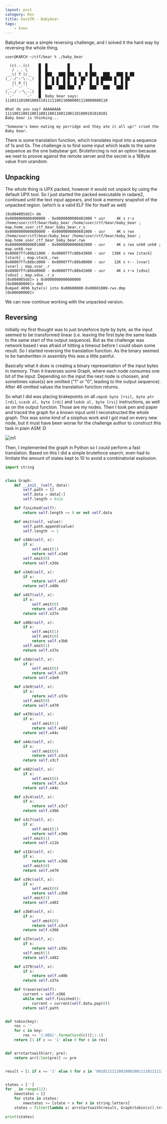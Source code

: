 ```yaml
---
layout: post
category: Rev
title: HackTM - Babybear
tags: 
    - kowu
---
```


Babybear was a simple reversing challenge, and I solved it the hard way by reversing the whole thing.

```
user@KARCH ~/ctf/bear % ./baby_bear 

  (c).-.(c)    █  █         █         █
   / ._. \     █  █         █         █
 __\( Y )/__   █  ███   ███ ███  █  █ ███   ███   ███ █ ██
(_.-/'-'\-._)  █  █  █ █  █ █  █  ██  █  █ █████ █  █ ██
   || X ||     █  █  █ █  █ █  █  █   █  █ █     █  █ █
 _.' `-' '._   █  ███   ███ ███  █    ███   ███   ███ █
(.-./`-'\.-.)  █
 `-'     `-'   █  Baby bear says: 1110111010010001101111100110000001110000000110

What do you say? AAAAAAAA
1111001100110011001100110011001101000101010101
Baby bear is thinking...

"Someone's been eating my porridge and they ate it all up!" cried the Baby bear.
```

There is some translation function, which translates input into a sequence of 1s and 0s.
The challenge is to find some input which leads to the same sequence as the one babybear got.
Bruteforcing is not an option because we neet to proove against the remote server and the secret is a 16Byte value from urandom.

## Unpacking

The whole thing is UPX packed, however it would not unpack by using the default UPX tool.
So I just started the packed executable in radare2, continued until the text input appears, and took a memory snapshot of the unpacked region. (which is a valid ELF file for itself as well)

```
[0x004005dd]> dm
0x0000000000400000 - 0x0000000000401000 * usr     4K s r-x /home/user/ctf/bear/baby_bear /home/user/ctf/bear/baby_bear ; map.home_user_ctf_bear_baby_bear.r_x
0x0000000000600000 - 0x0000000000601000 - usr     4K s rwx /home/user/ctf/bear/baby_bear /home/user/ctf/bear/baby_bear ; map.home_user_ctf_bear_baby_bear.rwx
0x0000000000601000 - 0x0000000000602000 - usr     4K s rwx unk0 unk0 ; map.unk0.rwx
0x00007ffc88b21000 - 0x00007ffc88b43000 - usr   136K s rwx [stack] [stack] ; map.stack_.rwx
0x00007ffc88bcd000 - 0x00007ffc88bd0000 - usr    12K s r-- [vvar] [vvar] ; map.vvar_.r
0x00007ffc88bd0000 - 0x00007ffc88bd1000 - usr     4K s r-x [vdso] [vdso] ; map.vdso_.r_x
[0x004005dd]> s 0x0000000000600000
[0x00600000]> dmd
Dumped 4096 byte(s) into 0x00600000-0x00601000-rwx.dmp
[0x00600000]> 
```
We can now continue working with the unpacked version.

## Reversing

Initially my first thought was to just bruteforce byte by byte, as the input seemed to be transformed linear (i.e. leaving the first byte the same leads to the same start of the output sequence).
But as the challenge was network based I was afraid of hitting a timeout before I could obain some result. So I started reversing the translation function. As the binary seemed to be handwritten in assembly this was a little painful.


Basically what it does is creating a binary representation of the input bytes in memory. Then it traverses some Graph, where each node consumes one bit of the input. Depending on the input the next node is choosen, and sometimes value(s) are omitted ("1" or "0", leading to the output sequence). After 46 omitted values the translation function returns.


So what I did was placing brakepoints on all `cmpsb byte [rsi], byte ptr [rdi]`, `scasb al, byte [rdi]` and `lodsb al, byte [rsi]` instructions, as well as on the output function. Those are my nodes. Then I took pen and paper and traced the graph for a known input until I reconstructed the whole graph. This was some kind of a sisiphus work and I got mad on every new node, but it must have been worse for the challenge author to construct this task in plain ASM :D

![m1](/assets/img/beargraph.jpg)

Then, I implemented the graph in Python so I could perform a fast translation. Based on this I did a simple bruteforce search, even had to limitate the amount of states kept to 10 to avoid a combinatorial explosion.

```python
import string


class Graph:
    def __init__(self, data):
        self.path = []
        self.data = data[:]
        self.length = 0x2e

    def finished(self):
        return self.length <= 0 or not self.data

    def emit(self, value):
        self.path.append(value)
        self.length -= 1

    def x366(self, x):
        if x:
            self.emit(1)
            return self.x34d
        self.emit(0)
        return self.x3de

    def x34d(self, x):
        if x:
            return self.x457
        return self.x40b

    def x457(self, x):
        if x:
            self.emit(0)
            return self.x3b0
        return self.x37e

    def x40b(self, x):
        if x:
            self.emit(1)
            self.emit(0)
            return self.x3b0
        self.emit(1)
        return self.x37e

    def x3de(self, x):
        if x:
            self.emit(0)
            return self.x379
        return self.x3e9

    def x3e9(self, x):
        if x:
            return self.x37e
        self.emit(0)
        return self.x470

    def x470(self, x):
        if x:
            self.emit(1)
            return self.x482
        return self.x44c

    def x44c(self, x):
        if x:
            self.emit(0)
            return self.x3c4
        return self.x3c7

    def x482(self, x):
        if x:
            self.emit(0)
            return self.x3c4
        return self.x44c

    def x3c4(self, x):
        if x:
            return self.x3c7
        return self.x366

    def x3c7(self, x):
        if x:
            self.emit(1)
            return self.x366
        self.emit(1)
        return self.x11b

    def x11b(self, x):
        if x:
            return self.x366
        self.emit(0)
        return self.x470

    def x39c(self, x):
        if x:
            self.emit(0)
            return self.x3b0
        self.emit(1)
        return self.x482

    def x3b0(self, x):
        if x:
            self.emit(0)
            return self.x3c4
        return self.x366

    def x37e(self, x):
        if x:
            return self.x39c
        self.emit(1)
        return self.x482

    def x379(self, x):
        if x:
            return self.x40b
        return self.x37e

    def traverse(self):
        current = self.x366
        while not self.finished():
            current = current(self.data.pop(0))
        return self.path


def tobin(key):
    res = ''
    for c in key:
        res += '{:08b}'.format(ord(c))[::-1]
    return [1 if c == '1' else 0 for c in res]


def arrstartswith(arr, pre):
    return arr[:len(pre)] == pre


result = [1 if x == '1' else 0 for x in '0010111111001000100111101111111011000100100100']


states = ['']
for _ in range(12):
    newstates = []
    for state in states:
        newstates += [state + x for x in string.letters]
    states = filter(lambda x: arrstartswith(result, Graph(tobin(x)).traverse()), newstates)[:10]

print(states)

```
